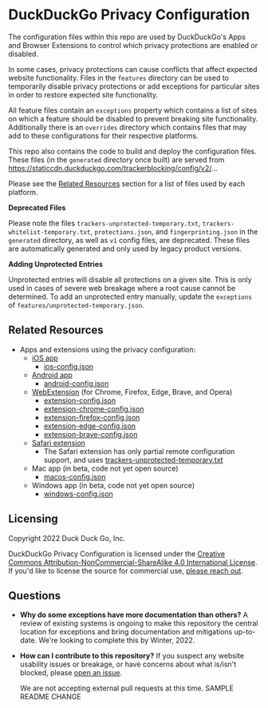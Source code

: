# DuckDuckGo Privacy Configuration

The configuration files within this repo are used by DuckDuckGo's Apps and Browser Extensions to control which privacy protections are enabled or disabled.

In some cases, privacy protections can cause conflicts that affect expected website functionality. Files in the `features` directory can be used to temporarily disable privacy protections or add exceptions for particular sites in order to restore expected site functionality.

All feature files contain an `exceptions` property which contains a list of sites on which a feature should be disabled to prevent breaking site functionality. Additionally there is an `overrides` directory which contains files that may add to these configurations for their respective platforms.

This repo also contains the code to build and deploy the configuration files.
These files (in the `generated` directory once built) are served from
https://staticcdn.duckduckgo.com/trackerblocking/config/v2/...

Please see the [Related Resources](#Related-Resources) section for a list of
files used by each platform.

**Deprecated Files**

Please note the files `trackers-unprotected-temporary.txt`,
`trackers-whitelist-temporary.txt`, `protections.json`, and
`fingerprinting.json` in the `generated` directory, as well as `v1` config
files, are deprecated. These files are automatically generated and only used by
legacy product versions.

**Adding Unprotected Entries**

 Unprotected entries will disable all protections on a given site. This is only used in cases of severe web breakage where a root cause cannot be determined. To add an unprotected entry manually, update the `exceptions` of `features/unprotected-temporary.json`.

## Related Resources

- Apps and extensions using the privacy configuration:
  - [iOS app](https://github.com/duckduckgo/iOS)
    - [ios-config.json](https://staticcdn.duckduckgo.com/trackerblocking/config/v2/ios-config.json)
  - [Android app](https://github.com/duckduckgo/Android)
    - [android-config.json](https://staticcdn.duckduckgo.com/trackerblocking/config/v2/android-config.json)
  - [WebExtension](https://github.com/duckduckgo/duckduckgo-privacy-extension) (for Chrome, Firefox, Edge, Brave, and Opera)
    - [extension-config.json](https://staticcdn.duckduckgo.com/trackerblocking/config/v2/extension-config.json)
    - [extension-chrome-config.json](https://staticcdn.duckduckgo.com/trackerblocking/config/v2/extension-chrome-config.json)
    - [extension-firefox-config.json](https://staticcdn.duckduckgo.com/trackerblocking/config/v2/extension-firefox-config.json)
    - [extension-edge-config.json](https://staticcdn.duckduckgo.com/trackerblocking/config/v2/extension-edge-config.json)
    - [extension-brave-config.json](https://staticcdn.duckduckgo.com/trackerblocking/config/v2/extension-brave-config.json)
  - [Safari extension](https://github.com/duckduckgo/privacy-essentials-safari)
    - The Safari extension has only partial remote configuration support, and uses
      [trackers-unprotected-temporary.txt](https://staticcdn.duckduckgo.com/trackerblocking/config/trackers-unprotected-temporary.txt)
  - Mac app (in beta, code not yet open source)
    - [macos-config.json](https://staticcdn.duckduckgo.com/trackerblocking/config/v2/macos-config.json)
  - Windows app (in beta, code not yet open source)
    - [windows-config.json](https://staticcdn.duckduckgo.com/trackerblocking/config/v2/windows-config.json)

## Licensing

Copyright 2022 Duck Duck Go, Inc.

DuckDuckGo Privacy Configuration is licensed under the [Creative Commons Attribution-NonCommercial-ShareAlike 4.0 International License](https://creativecommons.org/licenses/by-nc-sa/4.0/).
If you'd like to license the source for commercial use, [please reach out](https://help.duckduckgo.com/duckduckgo-help-pages/company/contact-us/).

## Questions

- **Why do some exceptions have more documentation than others?** A review of
    existing systems is ongoing to make this repository the central location for
    exceptions and bring documentation and mitigations up-to-date. We're looking
    to complete this by Winter, 2022.

- **How can I contribute to this repository?** If you suspect any website
    usability issues or breakage, or have concerns about what is/isn't blocked,
    please [open an issue](https://github.com/duckduckgo/privacy-configuration/issues/new).

    We are not accepting external pull requests at this time.
SAMPLE README CHANGE
